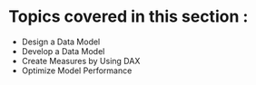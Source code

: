 # Topics covered in this section :
* Design a Data Model
* Develop a Data Model
* Create Measures by Using DAX
* Optimize Model Performance

